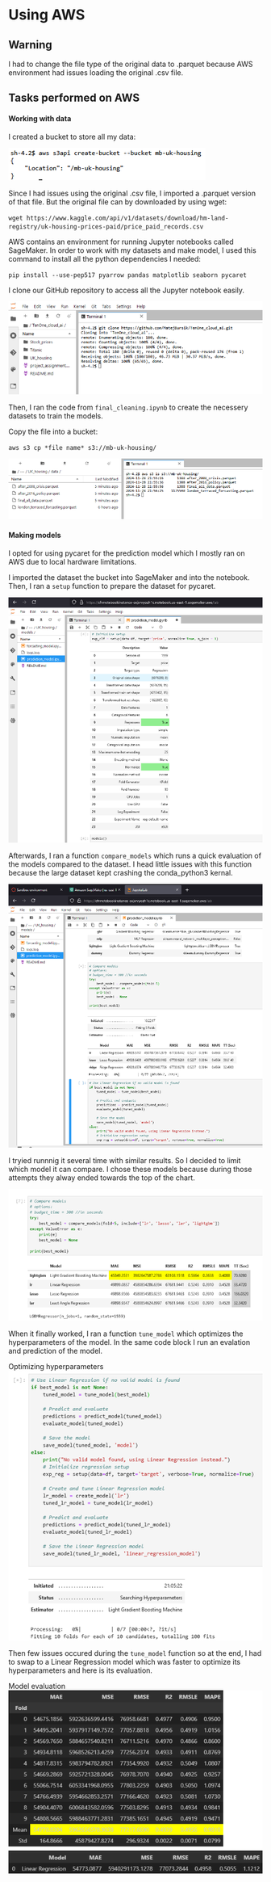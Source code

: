 # Using AWS

## Warning
I had to change the file type of the original data to .parquet because AWS environment had issues loading the original .csv file.

## Tasks performed on AWS
#### Working with data
I created a bucket to store all my data:

![Creating bucket](aws_create_bucket.png)

Since I had issues using the original .csv file, I imported a .parquet version of that file. But the original file can by downloaded by using wget:

`wget https://www.kaggle.com/api/v1/datasets/download/hm-land-registry/uk-housing-prices-paid/price_paid_records.csv`

AWS contains an environment for running Jupyter notebooks called SageMaker. In order to work with my datasets and make model, I used this command to install all the python dependencies I needed:

`pip install --use-pep517 pyarrow pandas matplotlib seaborn pycaret`

I clone our GitHub repository to access all the Jupyter notebook easily.

![Git clone](aws_git_clone.png)

Then, I ran the code from `final_cleaning.ipynb` to create the necessery datasets to train the models.

Copy the file into a bucket:

`aws s3 cp *file name* s3://mb-uk-housing/`

![ls bucket](aws_bucket_ls.png)

#### Making models
I opted for using pycaret for the prediction model which I mostly ran on AWS due to local hardware limitations.

I imported the dataset the bucket into SageMaker and into the notebook. Then, I ran a `setup` function to prepare the dataset for pycaret.

![Dataset setup](aws_dataset_setup.png)

Afterwards, I ran a function `compare_models` which runs a quick evaluation of the models compared to the dataset. I head little issues with this function because the large dataset kept crashing the conda_python3 kernal.

![Compare models running](aws_compare_models.png)

I tryied runnnig it several time with similar results. So I decided to limit which model it can compare. I chose these models because during those attempts they alway ended towards the top of the chart.

![Compare models final](aws_compare_models_f.png)

When it finally worked, I ran a function `tune_model` which optimizes the hyperparameters of the model. In the same code block I run an evalation and prediction of the model.

Optimizing hyperparameters
![Optimizing hyperparameters](aws_tune_model.png)

Then few issues occured during the `tune_model` function so at the end, I had to swap to a Linear Regression model which was faster to optimize its hyperparameters and here is its evaluation.

Model evaluation
![Model evaluation](aws_model_eval.png)
